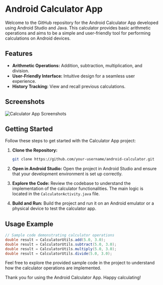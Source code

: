 
# Android Calculator App

Welcome to the GitHub repository for the Android Calculator App developed using Android Studio and Java. This calculator provides basic arithmetic operations and aims to be a simple and user-friendly tool for performing calculations on Android devices.

## Features

- **Arithmetic Operations:** Addition, subtraction, multiplication, and division.
- **User-Friendly Interface:** Intuitive design for a seamless user experience.
- **History Tracking:** View and recall previous calculations.

## Screenshots

![Calculator App Screenshots](/screenshots/calculator_screenshots.png)

## Getting Started

Follow these steps to get started with the Calculator App project:

1. **Clone the Repository:**
   ```bash
   git clone https://github.com/your-username/android-calculator.git
   ```

2. **Open in Android Studio:**
   Open the project in Android Studio and ensure that your development environment is set up correctly.

3. **Explore the Code:**
   Review the codebase to understand the implementation of the calculator functionalities. The main logic is located in the `CalculatorActivity.java` file.

4. **Build and Run:**
   Build the project and run it on an Android emulator or a physical device to test the calculator app.

## Usage Example

```java
// Sample code demonstrating calculator operations
double result = CalculatorUtils.add(5.0, 3.0);
double result = CalculatorUtils.subtract(5.0, 3.0);
double result = CalculatorUtils.multiply(5.0, 3.0);
double result = CalculatorUtils.divide(5.0, 3.0);
```

Feel free to explore the provided sample code in the project to understand how the calculator operations are implemented.


Thank you for using the Android Calculator App. Happy calculating!

